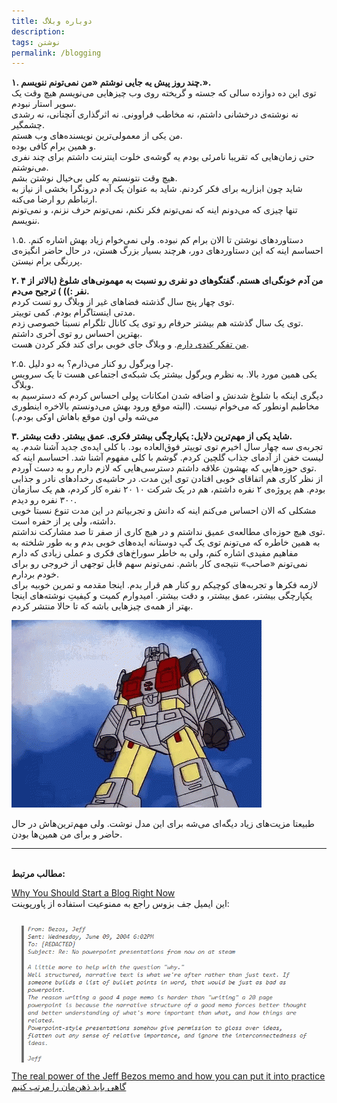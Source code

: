 ```yaml
---
title: دوباره وبلاگ
description: 
tags: نوشتن
permalink: /blogging
---
```



**۱. چند روز پیش یه جایی نوشتم «من نمی‌تونم ننویسم.».**  
توی این ده دوازده سالی که جسته و گریخته روی وب چیزهایی می‌نویسم هیچ وقت یک سوپر استار نبودم.  
نه نوشته‌ی درخشانی داشتم، نه مخاطب فراوونی. نه اثرگذاری آنچنانی، نه رشدی چشمگیر.  
من یکی از معمولی‌ترین نویسنده‌های وب هستم.  
و همین برام کافی بوده.  
حتی زمان‌هایی که تقریبا نامرئی بودم یه گوشه‌ی خلوت اینترنت داشتم برای چند نفری می‌نوشتم.  
هیچ وقت نتونستم به کلی بی‌خیال نوشتن بشم.  
شاید چون ابزاریه برای فکر کردنم. شاید به عنوان یک آدم درونگرا بخشی از نیاز به ارتباطم رو ارضا می‌کنه.  
تنها چیزی که می‌دونم اینه که نمی‌تونم فکر نکنم، نمی‌تونم حرف نزنم، و نمی‌تونم ننویسم.  

۱.۵. دستاوردهای نوشتن تا الان برام کم نبوده. ولی نمی‌خوام زیاد بهش اشاره کنم. احساسم اینه که این دستاوردهای دور، هرچند بسیار بزرگ هستن، در حال حاضر انگیزه‌ی پررنگی برام نیستن.  

**۲. من آدم خونگی‌ای هستم. گفتگوهای دو نفری رو نسبت به مهمونی‌های شلوغ (بالاتر از ۴ نفر :)) ) ترجیح می‌دم.**  
توی چهار پنج سال گذشته فضاهای غیر از وبلاگ رو تست کردم.  
مدتی اینستاگرام بودم. کمی توییتر.  
توی یک سال گذشته هم بیشتر حرفام رو توی یک کانال تلگرام نسبتا خصوصی زدم.  
بهترین احساس رو توی آخری داشتم.  
[من تفکر کندی دارم](https://sive.rs/slow). و وبلاگ جای خوبی برای کند فکر کردن هست.  

۲.۵. چرا ویرگول رو کنار می‌ذارم؟ به دو دلیل.  
یکی همین مورد بالا. به نظرم ویرگول بیشتر یک شبکه‌ی اجتماعی هست تا یک سرویس وبلاگ.  
دیگری اینکه با شلوغ شدنش و اضافه شدن امکانات پولی احساس کردم که دسترسیم به مخاطبم اونطور که می‌خوام نیست. (البته موقع ورود بهش می‌دونستم بالاخره اینطوری می‌شه ولی اون موقع باهاش اوکی بودم.)  

**۳. شاید یکی از مهم‌ترین دلایل: یکپارچگی بیشتر فکری. عمق بیشتر. دقت بیشتر.**  
تجربه‌ی سه چهار سال اخیرم توی توییتر فوق‌العاده بود. با کلی ایده‌ی جدید آشنا شدم. یه لیست خفن از آدمای جذاب گلچین کردم. گوشم با کلی مفهوم آشنا شد. احساسم اینه که توی حوزه‌هایی که بهشون علاقه داشتم دسترسی‌هایی که لازم دارم رو به دست آوردم.  
از نظر کاری هم اتفاقای خوبی افتادن توی این مدت. در حاشیه‌ی رخدادهای نادر و جذابی بودم. هم پروژه‌ی ۲ نفره داشتم، هم در یک شرکت ۱۰ ۲۰ نفره کار کردم، هم یک سازمان ۳۰۰ نفره رو دیدم.  
مشکلی که الان احساس می‌کنم اینه که دانش و تجربیاتم در این مدت تنوع نسبتا خوبی داشته، ولی پر از حفره است.  
توی هیچ حوزه‌ای مطالعه‌ی عمیق نداشتم و در هیچ کاری از صفر تا صد مشارکت نداشتم.  
به همین خاطره که می‌تونم توی یک گپ دوستانه ایده‌های خوبی بدم و به طور شلخته به مفاهیم مفیدی اشاره کنم، ولی به خاطر سوراخ‌های فکری و عملی زیادی که دارم نمی‌تونم «صاحب»‌ نتیجه‌ی کار باشم. نمی‌تونم سهم قابل توجهی از خروجی رو برای خودم بردارم.  
لازمه فکرها و تجربه‌های کوچیکم رو کنار هم قرار بدم. اینجا مقدمه و تمرین خوبیه برای یکپارچگی بیشتر، عمق بیشتر، و دقت بیشتر. امیدوارم کمیت و کیفیتِ نوشته‌های اینجا بهتر از همه‌ی چیزهایی باشه که تا حالا منتشر کردم.  

![Transformer](/static/transformer.gif)  

طبیعتا مزیت‌های زیاد دیگه‌ای می‌شه برای این مدل نوشت. ولی مهم‌ترین‌هاش در حال حاضر و برای من همین‌ها بودن.  

---  
‌  
**مطالب مرتبط:**  

[Why You Should Start a Blog Right Now](https://guzey.com/personal/why-have-a-blog/)  
این ایمیل جف بزوس راجع به ممنوعیت استفاده از پاورپوینت:  

![Jeff PPT](/static/jeff-ppt.png)  
[The real power of the Jeff Bezos memo and how you can put it into practice](https://medium.com/swlh/the-real-power-of-the-jeff-bezos-memo-and-how-you-can-put-it-into-practice-even-if-you-dont-have-bb2e66905b77)  
[گاهی باید ذهن‌مان را مرتب کنیم](http://mrshabanali.com/%d8%b0%d9%87%d9%86%d9%85%d8%a7%d9%86-%d8%b1%d8%a7-%d9%85%d8%b1%d8%aa%d8%a8-%da%a9%d9%86%db%8c%d9%85/)  
